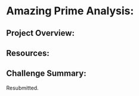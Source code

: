 # Amazing Prime Analysis:

## Project Overview:


## Resources:


## Challenge Summary:

Resubmitted.
